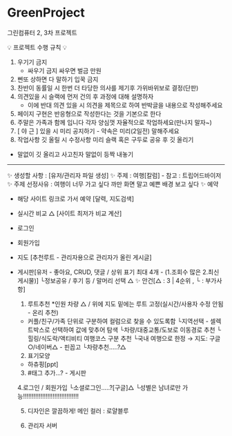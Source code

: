 # GreenProject
그린컴퓨터 2, 3차 프로젝트

💡 프로젝트 수행 규칙 💡
1. 우기기 금지
   - 싸우기 금지 싸우면 벌금 만원
2. 삔또 상하면 다 말하기 입꾹 금지
3. 찬반이 동률일 시 한번 더 타당한 의사를 제기후 가위바위보로 결정(단판)
4. 의견있을 시 슬랙에 먼저 건의 후 과정에 대해 설명하자
   - 이에 반대 의견 있을 시 의견을 제목으로 하여 반박글을 내용으로 작성해주세요
5. 페이지 구현은 반응형으로 작성한다는 것을 기본으로 한다
6. 주말은 가족과 함께 입니다 각자 양심껏 자율적으로 작업하세요(만나지 말자~)
7. [ 야 근 ] 있을 시 미리 공지하기 - 약속은 미리(2일전) 말해주세요
8. 작업사항 깃 올릴 시 수정사항 미리 슬랙 혹은 구두로 공유 후 깃 올리기
  - 말없이 깃 올리고 사고친자 말없이 등짝 내놓기

--------------------------------------------------------------------------------------
✨ 생성할 사항 : [유저/관리자 파일 생성]
✨ 주제 : 여행[칼럼] - 참고 : 트립어드바이저
✨ 주제 선정사유 : 여행이 너무 가고 싶다 까만 화면 말고 예쁜 배경 보고 싶다
✨ 예약
  - 해당 사이트 링크로 가서 예약 [달력, 지도검색]
  - 실시간 비교 △ [사이트 최저가 비교 계산]
  - 로그인
  - 회원가입
  - 지도 [추천루트 - 관리자용으로 관리자가 올린 게시글]
  - 게시판[유저 - 좋아요, CRUD, 댓글 / 상위 표기 최대 4개 - (1.조회수 많은 2.최신 게시물)]
    └정보공유 / 후기 등 / 말머리 선택 △
✨ 안건[△ : 3 | 4순위 , └ : 부가사항]
    1. 루트추천
    *인원 차량 △ / 위에 지도 밑에는 루트 고정(실시간/사용자 수정 안됨 - 온리 추천)
    - 커플/친구/가족 단위로 구분하여 컬럼으로 찾을 수 있도록함
    └지역선택 - 셀렉트박스로 선택하여 값에 맞추어 탐색
    └차량/대중교통/도보로 이동경로 추천
    └힐링/식도락/액티비티 여행코스 구분 추천
    └국내 여행으로 한정 → 지도: 구글○/네이버△ - 핀꼽고
    └차량추천.....?△

    2. 표기모양
    - 하츄핑[ppt]
      
    3. #태그 추가...? - 게시판
       
    4.로그인 / 회원가입
    └소셜로그인.....?[구글]△
    └성별은 남녀로만 가능!!!!!!!!!!!!!!!!!!!!!!!!!!!!!!!!
    
    5. 디자인은 깔끔하게!
    메인 컬러 : 로얄블루

    6. 관리자 서버
